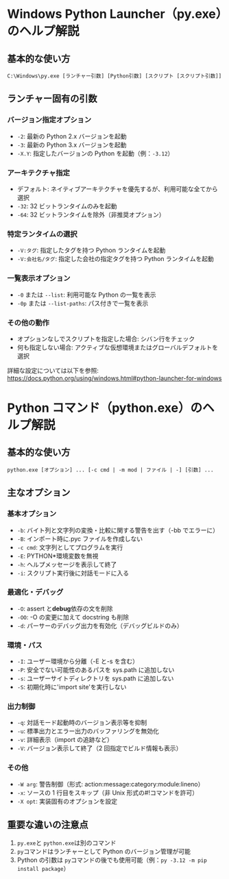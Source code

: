 # Windows Python Launcher（py.exe）のヘルプ解説

## 基本的な使い方

```
C:\Windows\py.exe [ランチャー引数] [Python引数] [スクリプト [スクリプト引数]]
```

## ランチャー固有の引数

### バージョン指定オプション

- `-2`: 最新の Python 2.x バージョンを起動
- `-3`: 最新の Python 3.x バージョンを起動
- `-X.Y`: 指定したバージョンの Python を起動（例：`-3.12`）

### アーキテクチャ指定

- デフォルト: ネイティブアーキテクチャを優先するが、利用可能な全てから選択
- `-32`: 32 ビットランタイムのみを起動
- `-64`: 32 ビットランタイムを除外（非推奨オプション）

### 特定ランタイムの選択

- `-V:タグ`: 指定したタグを持つ Python ランタイムを起動
- `-V:会社名/タグ`: 指定した会社の指定タグを持つ Python ランタイムを起動

### 一覧表示オプション

- `-0` または `--list`: 利用可能な Python の一覧を表示
- `-0p` または `--list-paths`: パス付きで一覧を表示

### その他の動作

- オプションなしでスクリプトを指定した場合: シバン行をチェック
- 何も指定しない場合: アクティブな仮想環境またはグローバルデフォルトを選択

詳細な設定については以下を参照:
https://docs.python.org/using/windows.html#python-launcher-for-windows

# Python コマンド（python.exe）のヘルプ解説

## 基本的な使い方

```
python.exe [オプション] ... [-c cmd | -m mod | ファイル | -] [引数] ...
```

## 主なオプション

### 基本オプション

- `-b`: バイト列と文字列の変換・比較に関する警告を出す（-bb でエラーに）
- `-B`: インポート時に.pyc ファイルを作成しない
- `-c cmd`: 文字列としてプログラムを実行
- `-E`: PYTHON\*環境変数を無視
- `-h`: ヘルプメッセージを表示して終了
- `-i`: スクリプト実行後に対話モードに入る

### 最適化・デバッグ

- `-O`: assert と**debug**依存の文を削除
- `-OO`: -O の変更に加えて docstring も削除
- `-d`: パーサーのデバッグ出力を有効化（デバッグビルドのみ）

### 環境・パス

- `-I`: ユーザー環境から分離（-E と-s を含む）
- `-P`: 安全でない可能性のあるパスを sys.path に追加しない
- `-s`: ユーザーサイトディレクトリを sys.path に追加しない
- `-S`: 初期化時に'import site'を実行しない

### 出力制御

- `-q`: 対話モード起動時のバージョン表示等を抑制
- `-u`: 標準出力とエラー出力のバッファリングを無効化
- `-v`: 詳細表示（import の追跡など）
- `-V`: バージョン表示して終了（2 回指定でビルド情報も表示）

### その他

- `-W arg`: 警告制御（形式: action:message:category:module:lineno）
- `-x`: ソースの 1 行目をスキップ（非 Unix 形式の#!コマンドを許可）
- `-X opt`: 実装固有のオプションを設定

## 重要な違いの注意点

1. `py.exe`と `python.exe`は別のコマンド
2. `py`コマンドはランチャーとして Python のバージョン管理が可能
3. Python の引数は `py`コマンドの後でも使用可能（例：`py -3.12 -m pip install package`）
